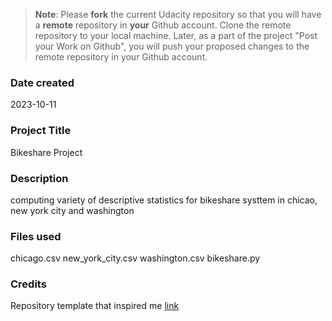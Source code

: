 >**Note**: Please **fork** the current Udacity repository so that you will have a **remote** repository in **your** Github account. Clone the remote repository to your local machine. Later, as a part of the project "Post your Work on Github", you will push your proposed changes to the remote repository in your Github account.

### Date created
2023-10-11

### Project Title
Bikeshare Project

### Description
computing variety of descriptive statistics for bikeshare systtem in chicao, new york city and washington

### Files used
chicago.csv
new_york_city.csv
washington.csv
bikeshare.py

### Credits
Repository template that inspired me [link](https://github.com/udacity/pdsnd_github)

